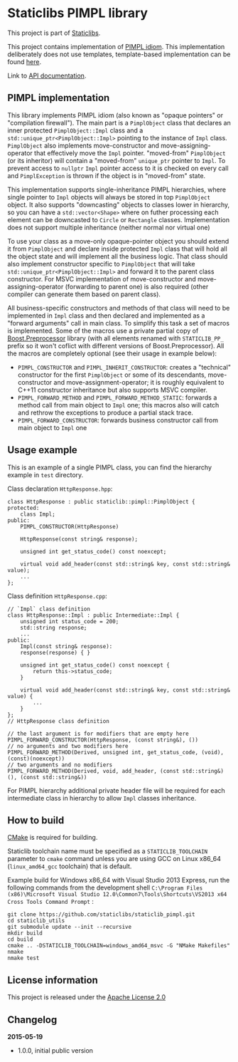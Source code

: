 Staticlibs PIMPL library
========================

This project is part of [Staticlibs](http://staticlibs.net/).

This project contains implementation of [PIMPL idiom](http://herbsutter.com/gotw/_100/).
This implementation deliberately does not use templates, template-based implementation can be found [here](http://herbsutter.com/gotw/_101/).

Link to [API documentation](http://staticlibs.github.com/staticlib_pimpl/docs/html/namespacestaticlib_1_1pimpl.html).

PIMPL implementation
--------------------

This library implements PIMPL idiom (also known as "opaque pointers" or "compilation firewall").
The main part is a `PimplObject` class that declares an inner protected `PimplObject::Impl` class
and a `std::unique_ptr<PimplObject::Impl>` pointing to the instance of `Impl` class. `PimplObject`
also implements move-constructor and move-assigning-operator that effectively move the `Impl` pointer.
"moved-from" `PimplObject` (or its inheritor) will contain a "moved-from" `unique_ptr` pointer to `Impl`.
To prevent access to `nullptr` `Impl` pointer access to it is checked on every call and `PimplException`
is thrown if the object is in "moved-from" state.

This implementation supports single-inheritance PIMPL hierarchies, where single pointer to `Impl` objects
will always be stored in top `PimplObject` object. It also supports "downcasting" objects to
classes lower in hierarchy, so you can have a `std::vector<Shape>` where on futher processing
each element can be downcasted to `Circle` or `Rectangle` classes. Implementation does not support
multiple inheritance (neither normal nor virtual one) 

To use your class as a move-only opaque-pointer object you should extend it from `PimplObject`
and declare inside protected `Impl` class that will hold all the object state and will implement all 
the business logic. That class should also implement constructor specific to `PimplObject` 
that will take `std::unique_ptr<PimplObject::Impl>` and forward it to the parent class constructor.
For MSVC implementation of move-constructor and move-assigning-operator (forwarding to parent one) is also required (other 
compiler can generate them based on parent class).

All business-specific constructors and methods of that class will need to be implemented in `Impl`
class and then declared and implemented as a "forward arguments" call in main class. To simplify this
task a set of macros is implemented. Some of the macros use a private partial copy of 
[Boost.Preprocessor](http://www.boost.org/doc/libs/1_58_0/libs/preprocessor/doc/index.html)
library (with all elements renamed with `STATICLIB_PP_` prefix so it won't coflict with different versions
of Boost.Preprocessor). All the macros are completely optional (see their usage in example below):

 - `PIMPL_CONSTRUCTOR` and `PIMPL_INHERIT_CONSTRUCTOR`: creates a "technical" constructor for the first
`PimplObject` or some of its descendants, move-constructor and move-assignment-operator;
it is roughly equivalent to C++11 constructor inheritance but also supports MSVC compiler.
 - `PIMPL_FORWARD_METHOD` and `PIMPL_FORWARD_METHOD_STATIC`: forwards a method call from main object to `Impl` one;
this macros also will catch and rethrow the exceptions to produce a partial stack trace.
 - `PIMPL_FORWARD_CONSTRUCTOR`: forwards business constructor call from main object to `Impl` one

Usage example
-------------

This is an example of a single PIMPL class, you can find the hierarchy example in `test` directory.

Class declaration `HttpResponse.hpp`:

    class HttpResponse : public staticlib::pimpl::PimplObject {
    protected:
        class Impl;
    public:
        PIMPL_CONSTRUCTOR(HttpResponse)

        HttpResponse(const string& response);

        unsigned int get_status_code() const noexcept;

        virtual void add_header(const std::string& key, const std::string& value);
        ...
    };

Class definition `HttpResponse.cpp`:

    // `Impl` class definition
    class HttpResponse::Impl : public Intermediate::Impl {
        unsigned int status_code = 200;
        std::string response;
        ...
    public:
        Impl(const string& response):
        response(response) { }

        unsigned int get_status_code() const noexcept {
            return this->status_code;
        }

        virtual void add_header(const std::string& key, const std::string& value) {
            ...
        }
    };
    // HttpResponse class definition

    // the last argument is for modifiers that are empty here
    PIMPL_FORWARD_CONSTRUCTOR(HttpResponse, (const string&), ())
    // no arguments and two modifiers here
    PIMPL_FORWARD_METHOD(Derived, unsigned int, get_status_code, (void), (const)(noexcept))
    // two arguments and no modifiers
    PIMPL_FORWARD_METHOD(Derived, void, add_header, (const std::string&)(), (const std::string&))


For PIMPL hierarchy additional private header file will be required for each intermediate class 
in hierarchy to allow `Impl` classes inheritance.

How to build
------------

[CMake](http://cmake.org/) is required for building.

Staticlib toolchain name must be specified as a `STATICLIB_TOOLCHAIN` parameter to `cmake` command
unless you are using GCC on Linux x86_64 (`linux_amd64_gcc` toolchain) that is default.

Example build for Windows x86_64 with Visual Studio 2013 Express, run the following commands 
from the development shell `C:\Program Files (x86)\Microsoft Visual Studio 12.0\Common7\Tools\Shortcuts\VS2013 x64 Cross Tools Command Prompt` :

    git clone https://github.com/staticlibs/staticlib_pimpl.git
    cd staticlib_utils
    git submodule update --init --recursive
    mkdir build
    cd build
    cmake .. -DSTATICLIB_TOOLCHAIN=windows_amd64_msvc -G "NMake Makefiles"
    nmake
    nmake test

License information
-------------------

This project is released under the [Apache License 2.0](http://www.apache.org/licenses/LICENSE-2.0)

Changelog
---------

**2015-05-19**

 * 1.0.0, initial public version
